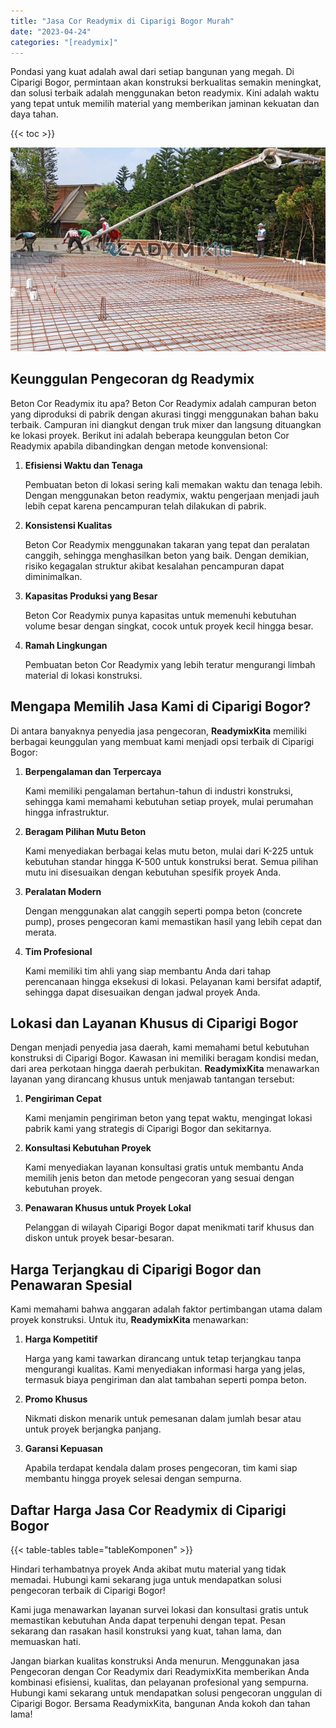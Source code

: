 ```yaml
---
title: "Jasa Cor Readymix di Ciparigi Bogor Murah"
date: "2023-04-24"
categories: "[readymix]"
---
```


Pondasi yang kuat adalah awal dari setiap bangunan yang megah. Di Ciparigi Bogor, permintaan akan konstruksi berkualitas semakin meningkat, dan solusi terbaik adalah menggunakan beton readymix. Kini adalah waktu yang tepat untuk memilih material yang memberikan jaminan kekuatan dan daya tahan.

{{< toc >}}

![Jasa Cor Readymix di Ciparigi Bogor Murah](/images/readymix/cor-readymix-19.jpg)

## Keunggulan Pengecoran dg Readymix

Beton Cor Readymix itu apa? Beton Cor Readymix adalah campuran beton yang diproduksi di pabrik dengan akurasi tinggi menggunakan bahan baku terbaik. Campuran ini diangkut dengan truk mixer dan langsung dituangkan ke lokasi proyek. Berikut ini adalah beberapa keunggulan beton Cor Readymix apabila dibandingkan dengan metode konvensional:

1. **Efisiensi Waktu dan Tenaga**

   Pembuatan beton di lokasi sering kali memakan waktu dan tenaga lebih. Dengan menggunakan beton readymix, waktu pengerjaan menjadi jauh lebih cepat karena pencampuran telah dilakukan di pabrik.

2. **Konsistensi Kualitas**

   Beton Cor Readymix menggunakan takaran yang tepat dan peralatan canggih, sehingga menghasilkan beton yang baik. Dengan demikian, risiko kegagalan struktur akibat kesalahan pencampuran dapat diminimalkan.

3. **Kapasitas Produksi yang Besar**

   Beton Cor Readymix punya kapasitas untuk memenuhi kebutuhan volume besar dengan singkat, cocok untuk proyek kecil hingga besar.

4. **Ramah Lingkungan**

   Pembuatan beton Cor Readymix yang lebih teratur mengurangi limbah material di lokasi konstruksi.

## Mengapa Memilih Jasa Kami di Ciparigi Bogor?

Di antara banyaknya penyedia jasa pengecoran, **ReadymixKita** memiliki berbagai keunggulan yang membuat kami menjadi opsi terbaik di Ciparigi Bogor:

1. **Berpengalaman dan Terpercaya**

   Kami memiliki pengalaman bertahun-tahun di industri konstruksi, sehingga kami memahami kebutuhan setiap proyek, mulai perumahan hingga infrastruktur.

2. **Beragam Pilihan Mutu Beton**

   Kami menyediakan berbagai kelas mutu beton, mulai dari K-225 untuk kebutuhan standar hingga K-500 untuk konstruksi berat. Semua pilihan mutu ini disesuaikan dengan kebutuhan spesifik proyek Anda.

3. **Peralatan Modern**

   Dengan menggunakan alat canggih seperti pompa beton (concrete pump), proses pengecoran kami memastikan hasil yang lebih cepat dan merata.

4. **Tim Profesional**

   Kami memiliki tim ahli yang siap membantu Anda dari tahap perencanaan hingga eksekusi di lokasi. Pelayanan kami bersifat adaptif, sehingga dapat disesuaikan dengan jadwal proyek Anda.

## Lokasi dan Layanan Khusus di Ciparigi Bogor

Dengan menjadi penyedia jasa daerah, kami memahami betul kebutuhan konstruksi di Ciparigi Bogor. Kawasan ini memiliki beragam kondisi medan, dari area perkotaan hingga daerah perbukitan. **ReadymixKita** menawarkan layanan yang dirancang khusus untuk menjawab tantangan tersebut:

1. **Pengiriman Cepat**

   Kami menjamin pengiriman beton yang tepat waktu, mengingat lokasi pabrik kami yang strategis di Ciparigi Bogor dan sekitarnya.

2. **Konsultasi Kebutuhan Proyek**

   Kami menyediakan layanan konsultasi gratis untuk membantu Anda memilih jenis beton dan metode pengecoran yang sesuai dengan kebutuhan proyek.

3. **Penawaran Khusus untuk Proyek Lokal**

   Pelanggan di wilayah Ciparigi Bogor dapat menikmati tarif khusus dan diskon untuk proyek besar-besaran.

## Harga Terjangkau di Ciparigi Bogor dan Penawaran Spesial

Kami memahami bahwa anggaran adalah faktor pertimbangan utama dalam proyek konstruksi. Untuk itu, **ReadymixKita** menawarkan:

1. **Harga Kompetitif**

   Harga yang kami tawarkan dirancang untuk tetap terjangkau tanpa mengurangi kualitas. Kami menyediakan informasi harga yang jelas, termasuk biaya pengiriman dan alat tambahan seperti pompa beton.

2. **Promo Khusus**

   Nikmati diskon menarik untuk pemesanan dalam jumlah besar atau untuk proyek berjangka panjang.

3. **Garansi Kepuasan**

   Apabila terdapat kendala dalam proses pengecoran, tim kami siap membantu hingga proyek selesai dengan sempurna.

## Daftar Harga Jasa Cor Readymix di Ciparigi Bogor

{{< table-tables table="tableKomponen" >}}

Hindari terhambatnya proyek Anda akibat mutu material yang tidak memadai. Hubungi kami sekarang juga untuk mendapatkan solusi pengecoran terbaik di Ciparigi Bogor!

Kami juga menawarkan layanan survei lokasi dan konsultasi gratis untuk memastikan kebutuhan Anda dapat terpenuhi dengan tepat. Pesan sekarang dan rasakan hasil konstruksi yang kuat, tahan lama, dan memuaskan hati.

Jangan biarkan kualitas konstruksi Anda menurun. Menggunakan jasa Pengecoran dengan Cor Readymix dari ReadymixKita memberikan Anda kombinasi efisiensi, kualitas, dan pelayanan profesional yang sempurna. Hubungi kami sekarang untuk mendapatkan solusi pengecoran unggulan di Ciparigi Bogor. Bersama ReadymixKita, bangunan Anda kokoh dan tahan lama!